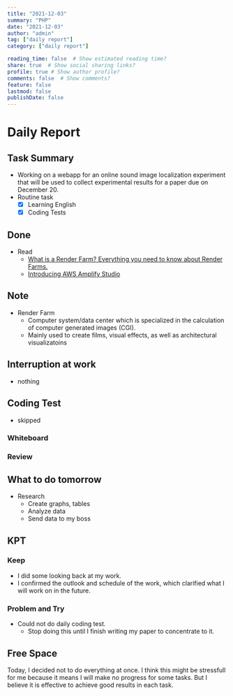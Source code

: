 ```yaml
---
title: "2021-12-03"
summary: "PHP"
date: "2021-12-03"
author: "admin"
tag: ["daily report"]
category: ["daily report"]

reading_time: false  # Show estimated reading time?
share: true  # Show social sharing links?
profile: true # Show author profile?
comments: false  # Show comments?
feature: false
lastmod: false
publishDate: false
---
```


# Daily Report

## Task Summary

- Working on a webapp for an online sound image localization experiment that will be used to collect experimental results for a paper due on December 20.
- Routine task
  - [x] Learning English
  - [x] Coding Tests

## Done


- Read
  - [What is a Render Farm? Everything you need to know about Render Farms.](https://us.rebusfarm.net/en/blog/2990-what-is-a-render-farm-everything-you-need-to-know-about-render-farms)
  - [Introducing AWS Amplify Studio](https://aws.amazon.com/jp/about-aws/whats-new/2021/12/aws-amplify-studio/)
  

## Note

- Render Farm
  - Computer system/data center which is specialized in the calculation of computer generated images (CGI).
  - Mainly used to create films, visual effects, as well as architectural visualizatoins

## Interruption at work

- nothing

## Coding Test

- skipped

### Whiteboard

    
### Review


## What to do tomorrow

- Research
  - Create graphs, tables
  - Analyze data
  - Send data to my boss

## KPT

### Keep

- I did some looking back at my work.
- I confirmed the outlook and schedule of the work, which clarified what I will work on in the future.

### Problem and Try

- Could not do daily coding test.
  - Stop doing this until I finish writing my paper to concentrate to it.

## Free Space

Today, I decided not to do everything at once. 
I think this might be stressfull for me because it means I will make no progress for some tasks.
But I believe it is effective to achieve good results in each task.
